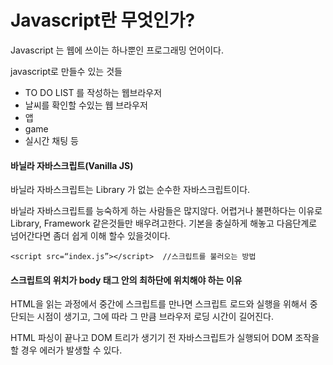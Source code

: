 # Javascript란 무엇인가?

Javascript 는 웹에 쓰이는 하나뿐인 프로그래밍 언어이다.

javascript로 만들수 있는 것들

* TO DO LIST 를 작성하는 웹브라우저
* 날씨를 확인할 수있는 웹 브라우저
* 앱
* game
* 실시간 채팅 등

#### 바닐라 자바스크립트\(Vanilla JS\)

바닐라 자바스크립트는 Library 가 없는 순수한  자바스크립트이다.

바닐라 자바스크립트를 능숙하게 하는 사람들은 많지않다. 어렵거나 불편하다는 이유로 Library, Framework 같은것들만 배우려고한다. 기본을 충실하게 해놓고 다음단계로 넘어간다면 좀더 쉽게 이해 할수 있을것이다.

```markup
<script src=“index.js”></script>  //스크립트를 불러오는 방법
```

#### 스크립트의 위치가 body 태그 안의 최하단에 위치해야 하는 이유

HTML을 읽는 과정에서 중간에 스크립트를 만나면 스크립트 로드와 실행을 위해서 중단되는 시점이 생기고, 그에 따라 그 만큼 브라우저 로딩 시간이 길어진다.

HTML 파싱이 끝나고 DOM 트리가 생기기 전 자바스크립트가 실행되어 DOM 조작을 할 경우 에러가 발생할 수 있다.

